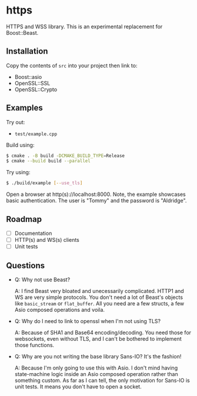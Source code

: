 # https
HTTPS and WSS library.
This is an experimental replacement for Boost::Beast.

## Installation

Copy the contents of `src` into your project then link to:
- Boost::asio
- OpenSSL::SSL
- OpenSSL::Crypto 

## Examples

Try out:
- `test/example.cpp`

Build using:

```bash
$ cmake . -B build -DCMAKE_BUILD_TYPE=Release
$ cmake --build build --parallel
```

Try using:

```bash
$ ./build/example [--use_tls]
```

Open a browser at http(s)://localhost:8000. 
Note, the example showcases basic authentication. The user is "Tommy" and the password is "Aldridge". 


## Roadmap

- [ ] Documentation
- [ ] HTTP(s) and WS(s) clients
- [ ] Unit tests

## Questions

- Q: Why not use Beast?

  A: I find Beast very bloated and unecessarily complicated. HTTP1 and WS are very simple protocols. You don't need a lot of Beast's objects like `basic_stream` or `flat_buffer`. All you need are a few structs, a few Asio composed operations and voila.

- Q: Why do I need to link to openssl when I'm not using TLS?

  A: Because of SHA1 and Base64 encoding/decoding. You need those for websockets, even without TLS, and I can't be bothered to implement those functions.

- Q: Why are you not writing the base library Sans-IO? It's the fashion!

  A: Because I'm only going to use this with Asio. I don't mind having state-machine logic inside an Asio composed operation rather than something custom. As far as I can tell, the only motivation for Sans-IO is unit tests. It means you don't have to open a socket.


